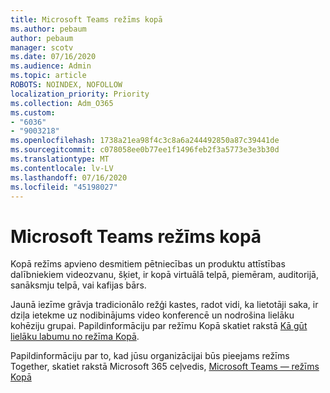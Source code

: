 ```yaml
---
title: Microsoft Teams režīms kopā
ms.author: pebaum
author: pebaum
manager: scotv
ms.date: 07/16/2020
ms.audience: Admin
ms.topic: article
ROBOTS: NOINDEX, NOFOLLOW
localization_priority: Priority
ms.collection: Adm_O365
ms.custom:
- "6036"
- "9003218"
ms.openlocfilehash: 1738a21ea98f4c3c8a6a244492850a87c39441de
ms.sourcegitcommit: c078058ee0b77ee1f1496feb2f3a5773e3e3b30d
ms.translationtype: MT
ms.contentlocale: lv-LV
ms.lasthandoff: 07/16/2020
ms.locfileid: "45198027"
---
```

# <a name="microsoft-teams-together-mode"></a>Microsoft Teams režīms kopā

Kopā režīms apvieno desmitiem pētniecības un produktu attīstības dalībniekiem videozvanu, šķiet, ir kopā virtuālā telpā, piemēram, auditorijā, sanāksmju telpā, vai kafijas bārs. 

Jaunā iezīme grāvja tradicionālo režģi kastes, radot vidi, ka lietotāji saka, ir dziļa ietekme uz nodibinājums video konferencē un nodrošina lielāku kohēziju grupai. Papildinformāciju par režīmu Kopā skatiet rakstā [Kā gūt lielāku labumu no režīma Kopā](https://techcommunity.microsoft.com/t5/microsoft-teams-blog/how-to-get-the-most-from-together-mode/ba-p/1509496).  

Papildinformāciju par to, kad jūsu organizācijai būs pieejams režīms Together, skatiet rakstā Microsoft 365 ceļvedis, [Microsoft Teams — režīms Kopā](https://www.microsoft.com/microsoft-365/roadmap?featureid=65942)